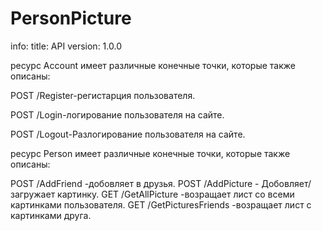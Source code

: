 # PersonPicture
info:
  title: API
  version: 1.0.0
  
  ресурс Account имеет различные конечные точки, которые также описаны:

 POST /Register-регистарция пользователя.
 
 POST /Login-логирование пользователя на сайте.
 
 POST /Logout-Разлогирование пользователя на сайте.

 ресурс Person имеет различные конечные точки, которые также описаны:

 POST /AddFriend -добовляет в друзья.
 POST /AddPicture - Добовляет/загружает картинку.
 GET  /GetAllPicture -возращает лист со всеми картинками пользователя.
 GET  /GetPicturesFriends -возращает лист с картинками друга.
